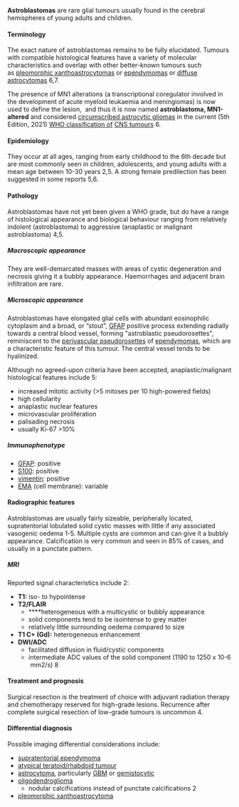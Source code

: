 
**Astroblastomas** are rare glial tumours usually found in the cerebral hemispheres of young adults and children. 

#### Terminology

The exact nature of astroblastomas remains to be fully elucidated. Tumours with compatible histological features have a variety of molecular characteristics and overlap with other better-known tumours such as [pleomorphic xanthoastrocytomas](https://radiopaedia.org/articles/pleomorphic-xanthoastrocytoma) or [ependymomas](https://radiopaedia.org/articles/ependymoma) or [diffuse astrocytomas](https://radiopaedia.org/articles/astrocytic-tumours) 6,7. 

The presence of MN1 alterations (a transcriptional coregulator involved in the development of acute myeloid leukaemia and meningiomas) is now used to define the lesion,  and thus it is now named **astroblastoma, MN1-altered** and considered [circumscribed astrocytic gliomas](https://radiopaedia.org/articles/astrocytic-tumours) in the current (5th Edition, 2021) [WHO classification of](https://radiopaedia.org/articles/who-classification-of-cns-tumours-1) [CNS tumours](https://radiopaedia.org/articles/who-classification-of-cns-tumours-1) 6.

#### Epidemiology

They occur at all ages, ranging from early childhood to the 6th decade but are most commonly seen in children, adolescents, and young adults with a mean age between 10-30 years 2,5. A strong female predilection has been suggested in some reports 5,6. 

#### Pathology

Astroblastomas have not yet been given a WHO grade, but do have a range of histological appearance and biological behaviour ranging from relatively indolent (astroblastoma) to aggressive (anaplastic or malignant astroblastoma) 4,5. 

##### Macroscopic appearance

They are well-demarcated masses with areas of cystic degeneration and necrosis giving it a bubbly appearance. Haemorrhages and adjacent brain infiltration are rare.

##### Microscopic appearance

Astroblastomas have elongated glial cells with abundant eosinophilic cytoplasm and a broad, or “stout”, [GFAP](https://radiopaedia.org/articles/glial-fibrillary-acid-protein-gfap) positive process extending radially towards a central blood vessel, forming "astroblastic pseudorosettes", reminiscent to the [perivascular pseudorosettes](https://radiopaedia.org/articles/perivascular-pseudorosettes-ependymoma) of [ependymomas](https://radiopaedia.org/articles/ependymoma), which are a characteristic feature of this tumour. The central vessel tends to be hyalinized. 

Although no agreed-upon criteria have been accepted, anaplastic/malignant histological features include 5: 

- increased mitotic activity (>5 mitoses per 10 high-powered fields)
- high cellularity 
- anaplastic nuclear features
- microvascular proliferation
- palisading necrosis 
- usually Ki-67 >10%

##### Immunophenotype

- [GFAP](https://radiopaedia.org/articles/glial-fibrillary-acid-protein-gfap): positive
- [S100](https://radiopaedia.org/articles/s100): positive
- [vimentin](https://radiopaedia.org/articles/vimentin): positive
- [EMA](https://radiopaedia.org/articles/epithelial-membrane-antigen-ema) (cell membrane): variable

#### Radiographic features

Astroblastomas are usually fairly sizeable, peripherally located, supratentorial lobulated solid cystic masses with little if any associated vasogenic oedema 1-5. Multiple cysts are common and can give it a bubbly appearance. Calcification is very common and seen in 85% of cases, and usually in a punctate pattern.

##### MRI

Reported signal characteristics include 2:

- **T1:** iso- to hypointense
- **T2/FLAIR**
    - **​**heterogeneous with a multicystic or bubbly appearance
    - solid components tend to be isointense to grey matter
    - relatively little surrounding oedema compared to size
- **T1 C+ (Gd):** heterogeneous enhancement
- **DWI/ADC**
    - ​facilitated diffusion in fluid/cystic components
    - intermediate ADC values of the solid component (1190 to 1250 x 10-6  mm2/s) 8

#### Treatment and prognosis

Surgical resection is the treatment of choice with adjuvant radiation therapy and chemotherapy reserved for high-grade lesions. Recurrence after complete surgical resection of low-grade tumours is uncommon 4. 

#### Differential diagnosis

Possible imaging differential considerations include:

- [supratentorial ependymoma](https://radiopaedia.org/articles/supratentorial-ependymoma)
- [atypical teratoid/rhabdoid tumour](https://radiopaedia.org/articles/atypical-teratoidrhabdoid-tumour)
- [astrocytoma](https://radiopaedia.org/articles/astrocytic-tumours), particularly [GBM](https://radiopaedia.org/articles/glioblastoma-idh-wildtype) or [gemistocytic](https://radiopaedia.org/articles/gemistocytic-astrocytoma-historical)
- [oligodendroglioma](https://radiopaedia.org/articles/oligodendroglioma)
    - nodular calcifications instead of punctate calcifications 2
- [pleomorphic xanthoastrocytoma](https://radiopaedia.org/articles/pleomorphic-xanthoastrocytoma)